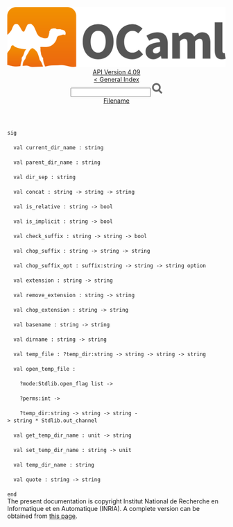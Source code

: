 <!-- ((! set title API !)) ((! set documentation !)) ((! set api !)) ((! set nobreadcrumb !)) -->
<div class="api"><header><nav class="toc brand"><a class="brand" href="https://ocaml.org/"><img src="colour-logo-gray.svg" class="svg" alt="OCaml"></a></nav><nav class="toc"><div class="toc_version"><a href="/docs" id="version-select">API Version 4.09</a></div><a href="index.html">&lt; General Index</a><div class="api_search"><input type="text" name="apisearch" id="api_search" oninput="mySearch(false);" onkeypress="this.oninput();" onclick="this.oninput();" onpaste="this.oninput();">
<img src="search_icon.svg" alt="Search" class="svg" onclick="mySearch(false)"></div>
<div id="search_results"></div><div class="toc_title"><a href="Filename.html">Filename</a></div><ul></ul></nav></header>
<code class="code"><span class="keyword">sig</span><br>
&nbsp;&nbsp;<span class="keyword">val</span>&nbsp;current_dir_name&nbsp;:&nbsp;string<br>
&nbsp;&nbsp;<span class="keyword">val</span>&nbsp;parent_dir_name&nbsp;:&nbsp;string<br>
&nbsp;&nbsp;<span class="keyword">val</span>&nbsp;dir_sep&nbsp;:&nbsp;string<br>
&nbsp;&nbsp;<span class="keyword">val</span>&nbsp;concat&nbsp;:&nbsp;string&nbsp;<span class="keywordsign">-&gt;</span>&nbsp;string&nbsp;<span class="keywordsign">-&gt;</span>&nbsp;string<br>
&nbsp;&nbsp;<span class="keyword">val</span>&nbsp;is_relative&nbsp;:&nbsp;string&nbsp;<span class="keywordsign">-&gt;</span>&nbsp;bool<br>
&nbsp;&nbsp;<span class="keyword">val</span>&nbsp;is_implicit&nbsp;:&nbsp;string&nbsp;<span class="keywordsign">-&gt;</span>&nbsp;bool<br>
&nbsp;&nbsp;<span class="keyword">val</span>&nbsp;check_suffix&nbsp;:&nbsp;string&nbsp;<span class="keywordsign">-&gt;</span>&nbsp;string&nbsp;<span class="keywordsign">-&gt;</span>&nbsp;bool<br>
&nbsp;&nbsp;<span class="keyword">val</span>&nbsp;chop_suffix&nbsp;:&nbsp;string&nbsp;<span class="keywordsign">-&gt;</span>&nbsp;string&nbsp;<span class="keywordsign">-&gt;</span>&nbsp;string<br>
&nbsp;&nbsp;<span class="keyword">val</span>&nbsp;chop_suffix_opt&nbsp;:&nbsp;suffix:string&nbsp;<span class="keywordsign">-&gt;</span>&nbsp;string&nbsp;<span class="keywordsign">-&gt;</span>&nbsp;string&nbsp;option<br>
&nbsp;&nbsp;<span class="keyword">val</span>&nbsp;extension&nbsp;:&nbsp;string&nbsp;<span class="keywordsign">-&gt;</span>&nbsp;string<br>
&nbsp;&nbsp;<span class="keyword">val</span>&nbsp;remove_extension&nbsp;:&nbsp;string&nbsp;<span class="keywordsign">-&gt;</span>&nbsp;string<br>
&nbsp;&nbsp;<span class="keyword">val</span>&nbsp;chop_extension&nbsp;:&nbsp;string&nbsp;<span class="keywordsign">-&gt;</span>&nbsp;string<br>
&nbsp;&nbsp;<span class="keyword">val</span>&nbsp;basename&nbsp;:&nbsp;string&nbsp;<span class="keywordsign">-&gt;</span>&nbsp;string<br>
&nbsp;&nbsp;<span class="keyword">val</span>&nbsp;dirname&nbsp;:&nbsp;string&nbsp;<span class="keywordsign">-&gt;</span>&nbsp;string<br>
&nbsp;&nbsp;<span class="keyword">val</span>&nbsp;temp_file&nbsp;:&nbsp;?temp_dir:string&nbsp;<span class="keywordsign">-&gt;</span>&nbsp;string&nbsp;<span class="keywordsign">-&gt;</span>&nbsp;string&nbsp;<span class="keywordsign">-&gt;</span>&nbsp;string<br>
&nbsp;&nbsp;<span class="keyword">val</span>&nbsp;open_temp_file&nbsp;:<br>
&nbsp;&nbsp;&nbsp;&nbsp;?mode:<span class="constructor">Stdlib</span>.open_flag&nbsp;list&nbsp;<span class="keywordsign">-&gt;</span><br>
&nbsp;&nbsp;&nbsp;&nbsp;?perms:int&nbsp;<span class="keywordsign">-&gt;</span><br>
&nbsp;&nbsp;&nbsp;&nbsp;?temp_dir:string&nbsp;<span class="keywordsign">-&gt;</span>&nbsp;string&nbsp;<span class="keywordsign">-&gt;</span>&nbsp;string&nbsp;<span class="keywordsign">-&gt;</span>&nbsp;string&nbsp;*&nbsp;<span class="constructor">Stdlib</span>.out_channel<br>
&nbsp;&nbsp;<span class="keyword">val</span>&nbsp;get_temp_dir_name&nbsp;:&nbsp;unit&nbsp;<span class="keywordsign">-&gt;</span>&nbsp;string<br>
&nbsp;&nbsp;<span class="keyword">val</span>&nbsp;set_temp_dir_name&nbsp;:&nbsp;string&nbsp;<span class="keywordsign">-&gt;</span>&nbsp;unit<br>
&nbsp;&nbsp;<span class="keyword">val</span>&nbsp;temp_dir_name&nbsp;:&nbsp;string<br>
&nbsp;&nbsp;<span class="keyword">val</span>&nbsp;quote&nbsp;:&nbsp;string&nbsp;<span class="keywordsign">-&gt;</span>&nbsp;string<br>
<span class="keyword">end</span></code>
<div class="copyright">The present documentation is copyright Institut National de Recherche en Informatique et en Automatique (INRIA). A complete version can be obtained from <a href="http://caml.inria.fr/pub/docs/manual-ocaml/">this page</a>.</div></div>